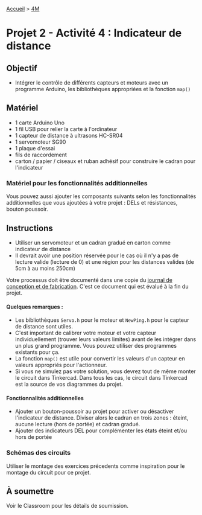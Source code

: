 [Accueil](./index.md) > [4M](./accueil4M.md#projet-2--circuits-électroniques-et-programmation)

# Projet 2 - Activité 4 : Indicateur de distance

## Objectif

- Intégrer le contrôle de différents capteurs et moteurs avec un programme Arduino, les bibliothèques appropriées et la fonction `map()`

## Matériel

- 1 carte Arduino Uno
- 1 fil USB pour relier la carte à l'ordinateur
- 1 capteur de distance à ultrasons HC-SR04
- 1 servomoteur SG90
- 1 plaque d'essai
- fils de raccordement
- carton / papier / ciseaux et ruban adhésif pour construire le cadran pour l'indicateur

### Matériel pour les fonctionnalités additionnelles

Vous pouvez aussi ajouter les composants suivants selon les fonctionnalités additionnelles que vous ajoutées à votre projet : DELs et résistances, bouton poussoir.

## Instructions

- Utiliser un servomoteur et un cadran gradué en carton comme indicateur de distance
- Il devrait avoir une position réservée pour le cas où il n'y a pas de lecture valide (lecture de 0) et une région pour les distances valides (de 5cm à au moins 250cm)


Votre processus doit être documenté dans une copie du <a href="https://docs.google.com/document/d/10qXbG6t7gSBiXH1rWh8tamR85JPlqGgy0t4OaY0Sv2M/view" target="_blank">journal de conception et de fabrication</a>. C'est ce document qui est évalué à la fin du projet.

#### Quelques remarques :

- Les bibliothèques `Servo.h` pour le moteur et `NewPing.h` pour le capteur de distance sont utiles.
- C'est important de calibrer votre moteur et votre capteur individuellement (trouver leurs valeurs limites) avant de les intégrer dans un plus grand programme. Vous pouvez utiliser des programmes existants pour ça.
- La fonction `map()` est utile pour convertir les valeurs d'un capteur en valeurs appropriés pour l'actionneur.
- Si vous ne simulez pas votre solution, vous devrez tout de même monter le circuit dans Tinkercad. Dans tous les cas, le circuit dans Tinkercad est la source de vos diagrammes du projet.

#### Fonctionnalités additionnelles

- Ajouter un bouton-poussoir au projet pour activer ou désactiver l'indicateur de distance. Diviser alors le cadran en trois zones : éteint, aucune lecture (hors de portée) et cadran gradué.
- Ajouter des indicateurs DEL pour complémenter les états éteint et/ou hors de portée


### Schémas des circuits

Utiliser le montage des exercices précedents comme inspiration pour le montage du circuit pour ce projet.

## À soumettre

Voir le Classroom pour les détails de soumission.
